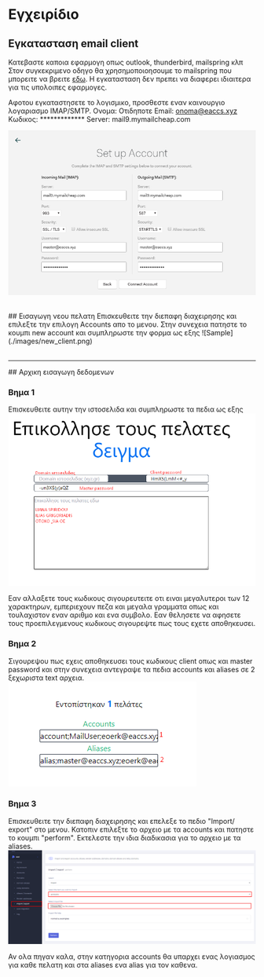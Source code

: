 # Εγχειρίδιο

## Εγκατασταση email client
Κατεβαστε καποια εφαρμογη οπως outlook, thunderbird, mailspring κλπ
Στον συγκεκριμενο οδηγο θα χρησημοποιοησουμε το mailspring που μπορειτε να βρειτε [εδω](https://getmailspring.com/download). Η εγκατασταση δεν πρεπει να διαφερει ιδιαιτερα για τις υπολοιπες εφαρμογες.


Αφοτου εγκαταστησετε το λογισμικο, προσθεστε εναν καινουργιο λογαριασμο IMAP/SMTP.
Ονομα: Οτιδηποτε
Email: onoma@eaccs.xyz
Κωδικος: *************
Server: mail9.mymailcheap.com

![Sample](./images/mail_settings.png)



<br>
## Εισαγωγη νεου πελατη
Επισκευθειτε την διεπαφη διαχειρησης και επιλεξτε την επιλογη Accounts απο το μενου. Στην συνεχεια πατηστε το κουμπι new account και συμπληρωστε την φορμα ως εξης
![Sample](./images/new_client.png)

<br>
<br>
<hr>
## Αρχικη εισαγωγη δεδομενων

### Βημα 1

Επισκευθειτε αυτην την ιστοσελιδα και συμπληρωστε τα πεδια ως εξης
![Sample](./images/clientele_sample.png)

Εαν αλλαξετε τους κωδικους σιγουρευτειτε οτι ειναι μεγαλυτεροι των 12 χαρακτηρων, εμπεριεχουν πεζα και μεγαλα γραμματα οπως και τουλαχιστον εναν αριθμο και ενα συμβολο. Εαν θελησετε να αφησετε τους προεπιλεγμενους κωδικους σιγουρεψτε πως τους εχετε αποθηκευσει.

### Βημα 2

Σιγουρεψου πως εχεις αποθηκευσει τους κωδικους client οπως και master password και στην συνεχεια αντεγραψε τα πεδια accounts και aliases σε 2 ξεχωριστα text αρχεια.
![Sample](./images/produced_result.png)


### Βημα 3
Επισκευθειτε την διεπαφη διαχειρησης και επελεξε το πεδιο "Import/ export" στο μενου. Κατοπιν επιλεξτε το αρχειο με τα accounts και πατηστε το κουμπι "perform". Εκτελεστε την ιδια διαδικασια για το αρχειο με τα aliases.
 ![Sample](./images/import.png)

Αν ολα πηγαν καλα, στην κατηγορια accounts θα υπαρχει ενας λογιασμος για καθε πελατη και στα aliases ενα alias για τον καθενα.


